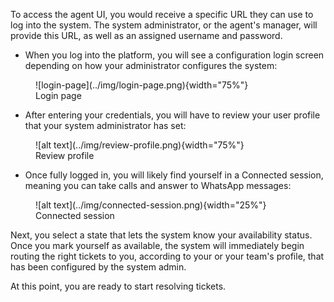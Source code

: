 To access the agent UI, you would receive a specific URL they can use to log into the system. The system administrator, or the agent's manager, will provide this URL, as well as an assigned username and password.

- When you log into the platform, you will see a configuration login screen depending on how your administrator configures the system:
<figure markdown="span">
    ![login-page](../img/login-page.png){width="75%"}
    <figcaption>Login page</figcaption>
</figure>

- After entering your credentials, you will have to review your user profile that your system administrator has set:

<figure markdown="span">
![alt text](../img/review-profile.png){width="75%"}
<figcaption>Review profile</figcaption>
</figure>

- Once fully logged in, you will likely find yourself in a Connected session, meaning you can take calls and answer to WhatsApp messages:

<figure markdown="span">
![alt text](../img/connected-session.png){width="25%"}
<figcaption>Connected session</figcaption>
</figure>

Next, you select a state that lets the system know your availability status. Once you mark yourself as available, the system will immediately begin routing the right tickets to you, according to your or your team's profile, that has been configured by the system admin.

At this point, you are ready to start resolving tickets.